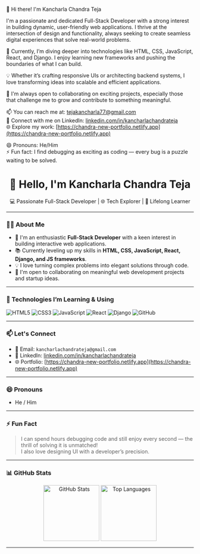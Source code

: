 👋 Hi there! I'm Kancharla Chandra Teja

I'm a passionate and dedicated Full-Stack Developer with a strong interest in building dynamic, user-friendly web applications. I thrive at the intersection of design and functionality, always seeking to create seamless digital experiences that solve real-world problems.

🌱 Currently, I’m diving deeper into technologies like HTML, CSS, JavaScript, React, and Django. I enjoy learning new frameworks and pushing the boundaries of what I can build.

💡 Whether it’s crafting responsive UIs or architecting backend systems, I love transforming ideas into scalable and efficient applications.

🤝 I'm always open to collaborating on exciting projects, especially those that challenge me to grow and contribute to something meaningful.

📫 You can reach me at: tejakancharla77@gmail.com  
🔗 Connect with me on LinkedIn: [linkedin.com/in/kancharlachandrateja](https://linkedin.com/in/kancharlachandrateja)  
🌐 Explore my work: [https://chandra-new-portfolio.netlify.app](https://chandra-new-portfolio.netlify.app)

😄 Pronouns: He/Him  
⚡ Fun fact: I find debugging as exciting as coding — every bug is a puzzle waiting to be solved.



<h1 align="center">👋 Hello, I'm Kancharla Chandra Teja</h1>

<p align="center">
  💻 Passionate Full-Stack Developer | 🌐 Tech Explorer | 🎯 Lifelong Learner  
</p>

---

### 👨‍💻 About Me

- 🚀 I'm an enthusiastic **Full-Stack Developer** with a keen interest in building interactive web applications.
- 📚 Currently leveling up my skills in **HTML, CSS, JavaScript, React, Django, and JS frameworks**.
- 💡 I love turning complex problems into elegant solutions through code.
- 🤝 I'm open to collaborating on meaningful web development projects and startup ideas.

---

### 🌱 Technologies I’m Learning & Using

![HTML5](https://img.shields.io/badge/HTML5-e44d26?style=for-the-badge&logo=html5&logoColor=white)
![CSS3](https://img.shields.io/badge/CSS3-264de4?style=for-the-badge&logo=css3&logoColor=white)
![JavaScript](https://img.shields.io/badge/JavaScript-f7df1e?style=for-the-badge&logo=javascript&logoColor=black)
![React](https://img.shields.io/badge/React-20232a?style=for-the-badge&logo=react&logoColor=61dafb)
![Django](https://img.shields.io/badge/Django-092e20?style=for-the-badge&logo=django&logoColor=white)
![GitHub](https://img.shields.io/badge/GitHub-181717?style=for-the-badge&logo=github&logoColor=white)

---

### 📫 Let's Connect

- 📧 Email: `kancharlachandrateja@gmail.com`
- 💼 LinkedIn: [linkedin.com/in/kancharlachandrateja](https://linkedin.com/in/kancharlachandrateja)
- 🌐 Portfolio: [https://chandra-new-portfolio.netlify.app](https://chandra-new-portfolio.netlify.app)

---

### 😄 Pronouns

- He / Him

---

### ⚡ Fun Fact

> I can spend hours debugging code and still enjoy every second — the thrill of solving it is unmatched!  
> I also love designing UI with a developer’s precision.

---

### 📊 GitHub Stats

<p align="center">
  <img src="https://github-readme-stats.vercel.app/api?username=Codewithchandra123&show_icons=true&theme=radical" alt="GitHub Stats" height="150"/>
  <img src="https://github-readme-stats.vercel.app/api/top-langs/?username=Codewithchandra123&layout=compact&theme=radical" alt="Top Languages" height="150"/>
</p>

---

<!---
Codewithchandra123/Codewithchandra123 is a ✨ special ✨ repository because its `README.md` (this file) appears on your GitHub profile.
You can click the Preview link to take a look at your changes.
--->
